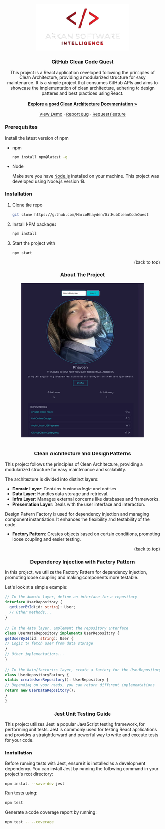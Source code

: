 <a name="readme-top"></a>

<br />
<div align="center">
  <a href="https://github.com/othneildrew/Best-README-Template">
    <img src="images/logo.png" alt="Logo" width="300" height="150">
  </a>

  <h3 align="center">GitHub Clean Code Quest</h3>

  <p align="center">
    This project is a React application developed following the principles of Clean Architecture, providing a modularized structure for easy maintenance. It is a simple project that consumes GitHub APIs and aims to showcase the implementation of clean architecture, adhering to design patterns and best practices using React.
    <br /><br />
    <a href="https://github.com/mehdihadeli/awesome-software-architecture/blob/main/docs/clean-architecture.md"><strong>Explore a good Clean Architecture Documentation »</strong></a>
    <br />
    <br />
    <a href="https://github.com/MarcoRhayden/GitHubCleanCodeQuest">View Demo</a>
    ·
    <a href="https://github.com/MarcoRhayden/GitHubCleanCodeQuest/issues">Report Bug</a>
    ·
    <a href="https://github.com/MarcoRhayden/GitHubCleanCodeQuest/issues">Request Feature</a>
  </p>
</div>

### Prerequisites

Install the latest version of npm

- npm
  ```sh
  npm install npm@latest -g
  ```
- Node

  Make sure you have [Node.js](https://nodejs.org/) installed on your machine. This project was developed using Node.js version 18.

### Installation

1. Clone the repo
   ```sh
   git clone https://github.com/MarcoRhayden/GitHubCleanCodeQuest
   ```
2. Install NPM packages
   ```sh
   npm install
   ```
3. Start the project with
   ```sh
   npm start
   ```

<p align="right">(<a href="#readme-top">back to top</a>)</p>

<h3 align="center">About The Project</h3>

<div align="center">
  <a href="https://github.com/othneildrew/Best-README-Template">
    <img src="images/screenshot.jpeg" alt="Logo" width="400" height="500">
  </a>
</div>
  
</br>

<h3 align="center">Clean Architecture and Design Patterns</h3>

<div align="left">
  <p>This project follows the principles of Clean Architecture, providing a modularized structure for easy maintenance and scalability.</p>
  <p>The architecture is divided into distinct layers:</p>
  
  - **Domain Layer**: Contains business logic and entities.
  - **Data Layer**: Handles data storage and retrieval.
  - **Infra Layer**: Manages external concerns like databases and frameworks.
  - **Presentation Layer**: Deals with the user interface and interaction.
  
  <p>Design Pattern Factory is used for dependency injection and managing component instantiation. It enhances the flexibility and testability of the code.</p>
  
  - **Factory Pattern**: Creates objects based on certain conditions, promoting loose coupling and easier testing.
</div>

<p align="right">(<a href="#readme-top">back to top</a>)</p>

<h3 align="center">Dependency Injection with Factory Pattern</h3>

<div align="left">
  <p>In this project, we utilize the Factory Pattern for dependency injection, promoting loose coupling and making components more testable.</p>
  
  <p>Let's look at a simple example:</p>
  
  ```typescript
  // In the domain layer, define an interface for a repository
  interface UserRepository {
    getUserById(id: string): User;
    // Other methods...
  }

// In the data layer, implement the repository interface
class UserDataRepository implements UserRepository {
getUserById(id: string): User {
// Logic to fetch user from data storage
}
// Other implementations...
}

// In the Main/factories layer, create a factory for the UserRepository
class UserRepositoryFactory {
static createUserRepository(): UserRepository {
// Depending on your needs, you can return different implementations
return new UserDataRepository();
}
}

````

<h3 align="center">Jest Unit Testing Guide</h3>

<div align="left">
  <p>This project utilizes Jest, a popular JavaScript testing framework, for performing unit tests. Jest is commonly used for testing React applications and provides a straightforward and powerful way to write and execute tests for your code.</p>

  <h3>Installation</h3>

  Before running tests with Jest, ensure it is installed as a development dependency. You can install Jest by running the following command in your project's root directory:

  ```bash
  npm install --save-dev jest
````

Run tests using:

```bash
npm test
```

Generate a code coverage report by running:

```bash
npm test -- --coverage
```
